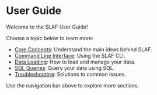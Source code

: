 # User Guide

Welcome to the SLAF User Guide!

Choose a topic below to learn more:

- [Core Concepts](core-concepts.md): Understand the main ideas behind SLAF.
- [Command Line Interface](cli.md): Using the SLAF CLI.
- [Data Loading](data-loading.md): How to load and manage your data.
- [SQL Queries](sql-queries.md): Query your data using SQL.
- [Troubleshooting](troubleshooting.md): Solutions to common issues.

Use the navigation bar above to explore more sections.
